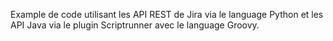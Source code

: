 Example de code utilisant les API REST de Jira via le language Python et les API Java via le plugin Scriptrunner avec le language Groovy.
